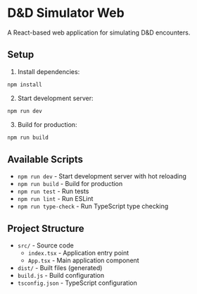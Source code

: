 # D&D Simulator Web

A React-based web application for simulating D&D encounters.

## Setup

1. Install dependencies:
```bash
npm install
```

2. Start development server:
```bash
npm run dev
```

3. Build for production:
```bash
npm run build
```

## Available Scripts

- `npm run dev` - Start development server with hot reloading
- `npm run build` - Build for production
- `npm run test` - Run tests
- `npm run lint` - Run ESLint
- `npm run type-check` - Run TypeScript type checking

## Project Structure

- `src/` - Source code
  - `index.tsx` - Application entry point
  - `App.tsx` - Main application component
- `dist/` - Built files (generated)
- `build.js` - Build configuration
- `tsconfig.json` - TypeScript configuration 